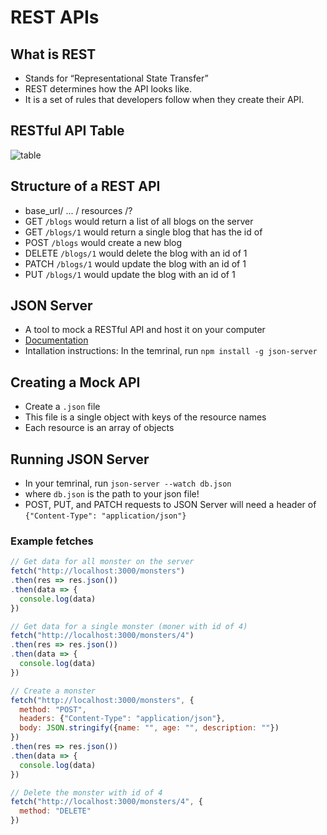 # REST APIs

## What is REST
* Stands for “Representational State Transfer”
* REST determines how the API looks like.  
* It is a set of rules that developers follow when they create their API.

## RESTful API Table
 ![table](https://i.imgur.com/Z5zdpdc.png)

## Structure of a REST API
* base_url/ ... / resources /?
* GET `/blogs` would return a list of all blogs on the server
* GET `/blogs/1` would return a single blog that has the id of 
* POST `/blogs` would create a new blog
* DELETE `/blogs/1` would delete the blog with an id of 1
* PATCH `/blogs/1` would update the blog with an id of 1
* PUT `/blogs/1` would update the blog with an id of 1

## JSON Server 
* A tool to mock a RESTful API and host it on your computer
* [Documentation](https://github.com/typicode/json-server)
* Intallation instructions: In the temrinal, run `npm install -g json-server`

## Creating a Mock API 
* Create a `.json` file
* This file is a single object with keys of the resource names
* Each resource is an array of objects

## Running JSON Server
* In your temrinal, run `json-server --watch db.json`
* where `db.json` is the path to your json file!
* POST, PUT, and PATCH requests to JSON Server will need a header of `{"Content-Type": "application/json"}`

### Example fetches 

```js
// Get data for all monster on the server
fetch("http://localhost:3000/monsters")
.then(res => res.json())
.then(data => {
  console.log(data)
})
```

```js
// Get data for a single monster (moner with id of 4)
fetch("http://localhost:3000/monsters/4")
.then(res => res.json())
.then(data => {
  console.log(data)
})
```

```js
// Create a monster
fetch("http://localhost:3000/monsters", {
  method: "POST",
  headers: {"Content-Type": "application/json"},
  body: JSON.stringify({name: "", age: "", description: ""})
})
.then(res => res.json())
.then(data => {
  console.log(data)
})
```

```js
// Delete the monster with id of 4
fetch("http://localhost:3000/monsters/4", {
  method: "DELETE"
})
```